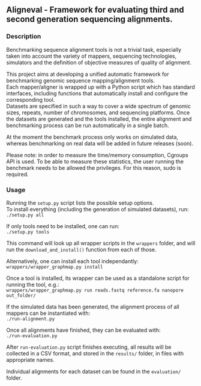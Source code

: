 ## Aligneval - Framework for evaluating third and second generation sequencing alignments.

### Description
Benchmarking sequence alignment tools is not a trivial task, especially taken into account the variety of mappers, sequencing technologies, simulators and the definition of objective measures of quality of alignment.  

This project aims at developing a unified automatic framework for benchmarking genomic sequence mapping/alignment tools.  
Each mapper/aligner is wrapped up with a Python script which has standard interfaces, including functions that automatically install and configure the corresponding tool.  
Datasets are specified in such a way to cover a wide spectrum of genomic sizes, repeats, number of chromosomes, and sequencing platforms. Once the datasets are generated and the tools installed, the entire alignment and benchmarking process can be run automatically in a single batch.

At the moment the benchmark process only works on simulated data, whereas benchmarking on real data will be added in future releases (soon).

Please note: in order to measure the time/memory consumption, Cgroups API is used. To be able to measure these statistics, the user running the benchmark needs to be allowed the privileges. For this reason, sudo is required.

### Usage
Running the ```setup.py``` script lists the possible setup options.  
To install everything (including the generation of simulated datasets), run:  
```./setup.py all```  

If only tools need to be installed, one can run:  
```./setup.py tools```  

This command will look up all wrapper scripts in the ```wrappers``` folder, and will run the ```download_and_install()``` function from each of those.  

Alternatively, one can install each tool independantly:  
```wrappers/wrapper_graphmap.py install```  

Once a tool is installed, its wrapper can be used as a standalone script for running the tool, e.g.:  
```wrappers/wrapper_graphmap.py run reads.fastq reference.fa nanopore out_folder/```  

If the simulated data has been generated, the alignment process of all mappers can be instantiated with:  
```./run-alignment.py```

Once all alignments have finished, they can be evaluated with:  
``` ./run-evaluation.py ```  

After ```run-evaluation.py``` script finishes executing, all results will be collected in a CSV format, and stored in the ```results/``` folder, in files with appropriate names.

Individual alignments for each dataset can be found in the ```evaluation/``` folder.
